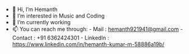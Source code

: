 - 👋 Hi, I’m Hemanth
- 👀 I’m interested in Music and Coding
- 🌱 I’m currently working
- 📫 You can reach me through:
      - Mail : hemanth921941@gmail.com
      - Contact : +91 6362424301
      - LinkedIn : https://www.linkedin.com/in/hemanth-kumar-m-58886a19b/
      
      
<!---
Sp4ngl3r/Sp4ngl3r is a ✨ special ✨ repository because its `README.md` (this file) appears on your GitHub profile.
You can click the Preview link to take a look at your changes.
--->
